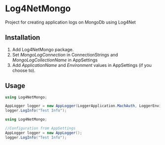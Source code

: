 # Log4NetMongo
Project for creating application logs on MongoDb using Log4Net

## Installation
1. Add Log4NetMongo package.
2. Set _MongoLogConnection_ in ConnectionStrings and _MongoLogCollectionName_ in AppSettings
3. Add _ApplicationName_ and _Environment_ values in AppSettings (if you choose to).

## Usage

```csharp
using Log4NetMongo;

AppLogger logger = new AppLogger(LoggerApplication.MachAuth, LoggerEnvironment.Dev);
logger.LogInfo("Test Info");
```

```csharp
using Log4NetMongo;

//Configuration from AppSettings
AppLogger logger = new AppLogger();
logger.LogInfo("Test Info");
```
